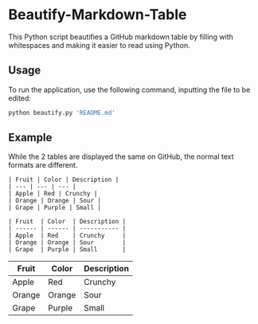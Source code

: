 # Beautify-Markdown-Table
This Python script beautifies a GitHub markdown table by filling with whitespaces and making it easier to read using Python.

## Usage
To run the application, use the following command, inputting the file to be edited:
```sh
python beautify.py 'README.md'
```

## Example
While the 2 tables are displayed the same on GitHub, the normal text formats are different.

```
| Fruit | Color | Description |
| --- | --- | --- |
| Apple | Red | Crunchy |
| Orange | Orange | Sour |
| Grape | Purple | Small |
```

```
| Fruit  | Color  | Description |
| ------ | ------ | ----------- |
| Apple  | Red    | Crunchy     |
| Orange | Orange | Sour        |
| Grape  | Purple | Small       |
```

| Fruit | Color | Description |
| --- | --- | --- |
| Apple | Red | Crunchy |
| Orange | Orange | Sour |
| Grape | Purple | Small |
